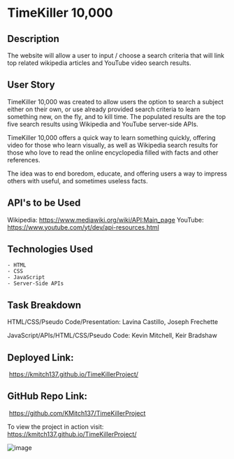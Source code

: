 # TimeKiller 10,000

## Description

The website will allow a user to input / choose a search criteria that will link top related wikipedia articles and YouTube video search results.

## User Story

TimeKiller 10,000 was created to allow users the option to search a subject either on their own, or use already provided search criteria to learn something new, on the fly, and to kill time. The populated results are the top five search results using Wikipedia and YouTube server-side APIs.

TimeKiller 10,000 offers a quick way to learn something quickly, offering video for those who learn visually, as well as Wikipedia search results for those who love to read the online encyclopedia filled with facts and other references.​

The idea was to end boredom, educate, and offering users a way to impress others with useful, and sometimes useless facts.

## API's to be Used

Wikipedia: https://www.mediawiki.org/wiki/API:Main_page
YouTube: https://www.youtube.com/yt/dev/api-resources.html


## Technologies Used

    - HTML
    - CSS
    - JavaScript
    - Server-Side APIs​

## Task Breakdown

HTML/CSS/Pseudo Code/Presentation: Lavina Castillo, Joseph Frechette​

JavaScript/APIs/HTML/CSS/Pseudo Code:  Kevin Mitchell, Keir Bradshaw


## Deployed Link:​
​
    https://kmitch137.github.io/TimeKillerProject/ ​

## GitHub Repo Link:​
 ​
    https://github.com/KMitch137/TimeKillerProject 



To view the project in action visit:  https://kmitch137.github.io/TimeKillerProject/




![image](https://github.com/KMitch137/TimeKillerProject/assets/124840930/0f8b7f81-c5de-4e00-8aba-97a629667af3)
